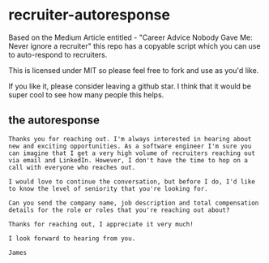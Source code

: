 # recruiter-autoresponse
Based on the Medium Article entitled - "Career Advice Nobody Gave Me: Never ignore a recruiter" this repo has a copyable script which you can use to auto-respond to recruiters.

This is licensed under MIT so please feel free to fork and use as you'd like. 

If you like it, please consider leaving a github star.  I think that it would be super cool to see how many people this helps.

## the autoresponse

```
Thanks you for reaching out. I'm always interested in hearing about new and exciting opportunities. As a software engineer I'm sure you can imagine that I get a very high volume of recruiters reaching out via email and LinkedIn. However, I don't have the time to hop on a call with everyone who reaches out.

I would love to continue the conversation, but before I do, I'd like to know the level of seniority that you're looking for. 

Can you send the company name, job description and total compensation details for the role or roles that you're reaching out about? 

Thanks for reaching out, I appreciate it very much!
 
I look forward to hearing from you.

James
```
